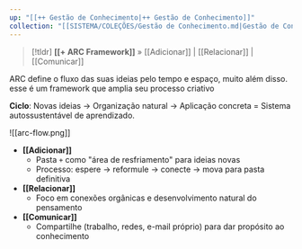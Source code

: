 ```yaml
---
up: "[[++ Gestão de Conhecimento|++ Gestão de Conhecimento]]"
collection: "[[SISTEMA/COLEÇÕES/Gestão de Conhecimento.md|Gestão de Conhecimento]]"
---
```


> [!tldr] **[[+ ARC Framework]]** » [[Adicionar]] | [[Relacionar]] | [[Comunicar]] 

ARC define o fluxo das suas ideias pelo tempo e espaço, muito além disso. esse é um framework que amplia seu processo criativo

**Ciclo**: Novas ideias → Organização natural → Aplicação concreta = Sistema autossustentável de aprendizado.


![[arc-flow.png]]

- **[[Adicionar]]**  
	- Pasta `+` como "área de resfriamento" para ideias novas  
	- Processo: espere → reformule → conecte → mova para pasta definitiva  
- **[[Relacionar]]**  
	- Foco em conexões orgânicas e desenvolvimento natural do pensamento  
- **[[Comunicar]]**  
	- Compartilhe (trabalho, redes, e-mail próprio) para dar propósito ao conhecimento  

